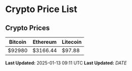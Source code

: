 # Crypto Price List

## Crypto Prices
| Bitcoin | Ethereum | Litecoin |
| ------- | -------- | -------- |
| $92980 | $3166.44 | $97.88 |
**Last Updated:** 2025-01-13 09:11 UTC
**Last Updated:** $DATE$
